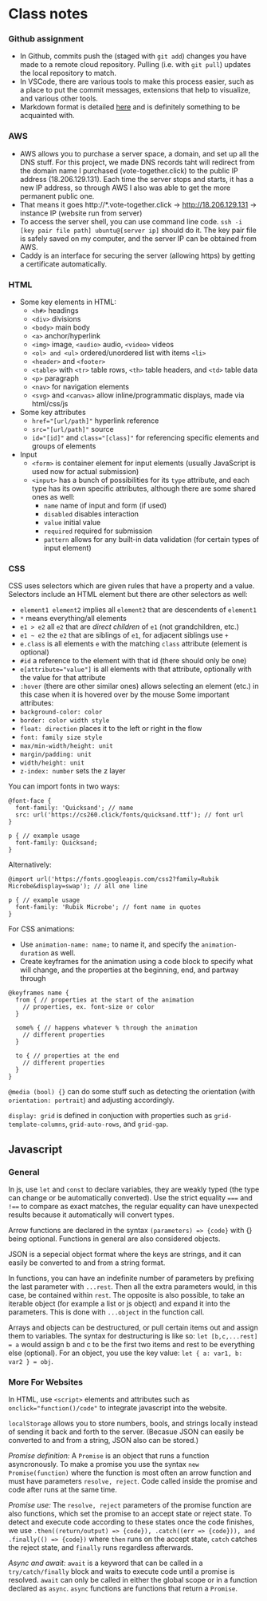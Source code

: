 # Class notes

### Github assignment
- In Github, commits push the (staged with `git add`) changes you have made to a remote cloud repository. Pulling (i.e. with `git pull`) updates the local repository to match.
- In VSCode, there are various tools to make this process easier, such as a place to put the commit messages, extensions that help to visualize, and various other tools.
- Markdown format is detailed [here](https://docs.github.com/en/get-started/writing-on-github/getting-started-with-writing-and-formatting-on-github/basic-writing-and-formatting-syntax#quoting-code) and is definitely something to be acquainted with.

### AWS
- AWS allows you to purchase a server space, a domain, and set up all the DNS stuff. For this project, we made DNS records taht will redirect from the domain name I purchased (vote-together.click) to the public IP address (18.206.129.131). Each time the server stops and starts, it has a new IP address, so through AWS I also was able to get the more permanent public one.
- That means it goes http://*.vote-together.click -> http://18.206.129.131 -> instance IP (website run from server)
- To access the server shell, you can use command line code. `ssh -i [key pair file path] ubuntu@[server ip]` should do it. The key pair file is safely saved on my computer, and the server IP can be obtained from AWS.
- Caddy is an interface for securing the server (allowing https) by getting a certificate automatically.

### HTML
- Some key elements in HTML:
  - `<h#>` headings
  - `<div>` divisions
  - `<body>` main body
  - `<a>` anchor/hyperlink
  - `<img>` image, `<audio>` audio, `<video>` videos
  - `<ol> and <ul>` ordered/unordered list with items `<li>`
  - `<header>` and `<footer>`
  - `<table>` with `<tr>` table rows, `<th>` table headers, and `<td>` table data
  - `<p>` paragraph
  - `<nav>` for navigation elements
  - `<svg>` and `<canvas>` allow inline/programmatic displays, made via html/css/js
- Some key attributes
  - `href="[url/path]"` hyperlink reference
  - `src="[url/path]"` source
  - `id="[id]"` and `class="[class]"` for referencing specific elements and groups of elements
- Input
  - `<form>` is container element for input elements (usually JavaScript is used now for actual submission)
  - `<input>` has a bunch of possibilities for its `type` attribute, and each type has its own specific attributes, although there are some shared ones as well:
    - `name` name of input and form (if used)
    - `disabled` disables interaction
    - `value` initial value
    - `required` required for submission
    - `pattern` allows for any built-in data validation (for certain types of input element)

### CSS
CSS uses selectors which are given rules that have a property and a value. Selectors include an HTML element but there are other selectors as well:
  - `element1 element2` implies all `element2` that are descendents of `element1`
  - `*` means everything/all elements
  - `e1 > e2` all `e2` that are *direct children* of `e1` (not grandchildren, etc.)
  - `e1 ~ e2` the `e2` that are siblings of `e1`, for adjacent siblings use `+`
  - `e.class` is all elements `e` with the matching `class` attribute (element is optional)
  - `#id` a reference to the element with that id (there should only be one)
  - `e[attribute="value"]` is all elements with that attribute, optionally with the value for that attribute
  - `:hover` (there are other similar ones) allows selecting an element (etc.) in this case when it is hovered over by the mouse
Some important attributes:
  - `background-color: color`
  - `border: color width style`
  - `float: direction` places it to the left or right in the flow
  - `font: family size style`
  - `max/min-width/height: unit`
  - `margin/padding: unit`
  - `width/height: unit`
  - `z-index: number` sets the z layer

You can import fonts in two ways:
```
@font-face {
  font-family: 'Quicksand'; // name
  src: url('https://cs260.click/fonts/quicksand.ttf'); // font url
}

p { // example usage
  font-family: Quicksand;
}
```
Alternatively:
```
@import url('https://fonts.googleapis.com/css2?family=Rubik Microbe&display=swap'); // all one line

p { // example usage
  font-family: 'Rubik Microbe'; // font name in quotes
}
```

For CSS animations:
  - Use `animation-name: name;` to name it, and specify the `animation-duration` as well.
  - Create keyframes for the animation using a code block to specify what will change, and the properties at the beginning, end, and partway through
```
@keyframes name {
  from { // properties at the start of the animation
    // properties, ex. font-size or color
  }

  some% { // happens whatever % through the animation
    // different properties
  }

  to { // properties at the end
    // different properties
  }
}
```

`@media (bool) {}` can do some stuff such as detecting the orientation (with `orientation: portrait`) and adjusting accordingly.

`display: grid` is defined in conjuction with properties such as `grid-template-columns`, `grid-auto-rows`, and `grid-gap`.

## Javascript

### General

In js, use `let` and  `const` to declare variables, they are weakly typed (the type can change or be automatically converted). Use the strict equality `===` and `!==` to compare as exact matches, the regular equality can have unexpected results because it automatically will convert types.

Arrow functions are declared in the syntax `(parameters) => {code}` with {} being optional. Functions in general are also considered objects.

JSON is a sepecial object format where the keys are strings, and it can easily be converted to and from a string format.

In functions, you can have an indefinite number of parameters by prefixing the last parameter with `...rest`. Then all the extra parameters would, in this case, be contained within `rest`. The opposite is also possible, to take an iterable object (for example a list or js object) and expand it into the parameters. This is done with `...object` in the function call.

Arrays and objects can be destructured, or pull certain items out and assign them to variables. The syntax for destructuring is like so: `let [b,c,...rest] = a` would assign b and c to be the first two items and rest to be everything else (optional). For an object, you use the key value: `let { a: var1, b: var2 } = obj`.

### More For Websites

In HTML, use `<script>` elements and attributes such as `onclick="function()/code"` to integrate javascript into the website.

`localStorage` allows you to store numbers, bools, and strings locally instead of sending it back and forth to the server. (Becasue JSON can easily be converted to and from a string, JSON also can be stored.)

*Promise definition:* A `Promise` is an object that runs a function asyncronously. To make a promise you use the syntax `new Promise(function)` where the function is most often an arrow function and must have parameters `resolve, reject`. Code called inside the promise and code after runs at the same time.

*Promise use:* The `resolve, reject` parameters of the promise function are also functions, which set the promise to an accept state or reject state. To detect and execute code according to these states once the code finishes, we use `.then((return/output) => {code}), .catch((err => {code})), and .finally(() => {code})` where `then` runs on the accept state, `catch` catches the reject state, and `finally` runs regardless afterwards.

*Async and await:* `await` is a keyword that can be called in a `try/catch/finally` block and waits to execute code until a promise is resolved. `await` can only be called in either the global scope or in a function declared as `async`. `async` functions are functions that return a `Promise`.
